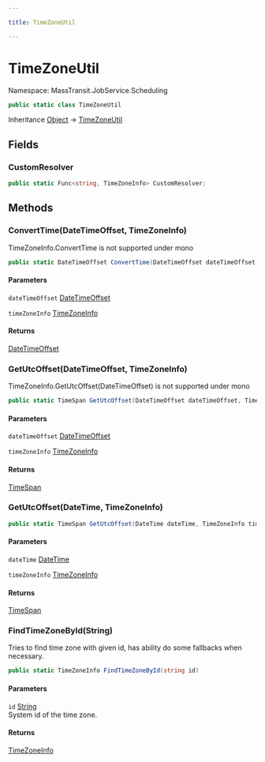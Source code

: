 ```yaml
---

title: TimeZoneUtil

---
```


# TimeZoneUtil

Namespace: MassTransit.JobService.Scheduling

```csharp
public static class TimeZoneUtil
```

Inheritance [Object](https://learn.microsoft.com/en-us/dotnet/api/system.object) → [TimeZoneUtil](../masstransit-jobservice-scheduling/timezoneutil)

## Fields

### **CustomResolver**

```csharp
public static Func<string, TimeZoneInfo> CustomResolver;
```

## Methods

### **ConvertTime(DateTimeOffset, TimeZoneInfo)**

TimeZoneInfo.ConvertTime is not supported under mono

```csharp
public static DateTimeOffset ConvertTime(DateTimeOffset dateTimeOffset, TimeZoneInfo timeZoneInfo)
```

#### Parameters

`dateTimeOffset` [DateTimeOffset](https://learn.microsoft.com/en-us/dotnet/api/system.datetimeoffset)<br/>

`timeZoneInfo` [TimeZoneInfo](https://learn.microsoft.com/en-us/dotnet/api/system.timezoneinfo)<br/>

#### Returns

[DateTimeOffset](https://learn.microsoft.com/en-us/dotnet/api/system.datetimeoffset)<br/>

### **GetUtcOffset(DateTimeOffset, TimeZoneInfo)**

TimeZoneInfo.GetUtcOffset(DateTimeOffset) is not supported under mono

```csharp
public static TimeSpan GetUtcOffset(DateTimeOffset dateTimeOffset, TimeZoneInfo timeZoneInfo)
```

#### Parameters

`dateTimeOffset` [DateTimeOffset](https://learn.microsoft.com/en-us/dotnet/api/system.datetimeoffset)<br/>

`timeZoneInfo` [TimeZoneInfo](https://learn.microsoft.com/en-us/dotnet/api/system.timezoneinfo)<br/>

#### Returns

[TimeSpan](https://learn.microsoft.com/en-us/dotnet/api/system.timespan)<br/>

### **GetUtcOffset(DateTime, TimeZoneInfo)**

```csharp
public static TimeSpan GetUtcOffset(DateTime dateTime, TimeZoneInfo timeZoneInfo)
```

#### Parameters

`dateTime` [DateTime](https://learn.microsoft.com/en-us/dotnet/api/system.datetime)<br/>

`timeZoneInfo` [TimeZoneInfo](https://learn.microsoft.com/en-us/dotnet/api/system.timezoneinfo)<br/>

#### Returns

[TimeSpan](https://learn.microsoft.com/en-us/dotnet/api/system.timespan)<br/>

### **FindTimeZoneById(String)**

Tries to find time zone with given id, has ability do some fallbacks when necessary.

```csharp
public static TimeZoneInfo FindTimeZoneById(string id)
```

#### Parameters

`id` [String](https://learn.microsoft.com/en-us/dotnet/api/system.string)<br/>
System id of the time zone.

#### Returns

[TimeZoneInfo](https://learn.microsoft.com/en-us/dotnet/api/system.timezoneinfo)<br/>
